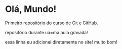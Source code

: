 # Olá, Mundo!
 Primeiro repositório do curso de Git e GitHub.

 repositório durante ua=ma aula gravada!

essa linha eu adicionei diretamente no site! muito bom!
